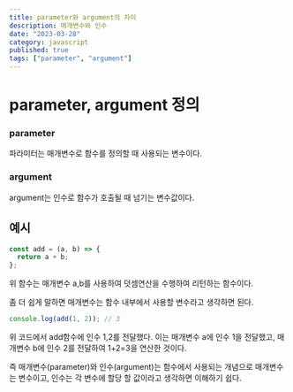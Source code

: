```yaml
---
title: parameter와 argument의 차이
description: 매개변수와 인수
date: "2023-03-28"
category: javascript
published: true
tags: ["parameter", "argument"]
---
```


# parameter, argument 정의

### parameter

파라미터는 매개변수로 함수를 정의할 때 사용되는 변수이다.

### argument

argument는 인수로 함수가 호출될 때 넘기는 변수값이다.

## 예시

```javascript
const add = (a, b) => {
  return a + b;
};
```

위 함수는 매개변수 a,b를 사용하여 덧셈연산을 수행하여 리턴하는 함수이다. </br>

좀 더 쉽게 말하면 매개변수는 함수 내부에서 사용할 변수라고 생각하면 된다.

```javascript
console.log(add(1, 2)); // 3
```

위 코드에서 add함수에 인수 1,2를 전달했다. 이는 매개변수 a에 인수 1을 전달했고, 매개변수 b에 인수 2를 전달하여 1+2=3을 연산한 것이다. </br>

즉 매개변수(parameter)와 인수(argument)는 함수에서 사용되는 개념으로 매개변수는 변수이고, 인수는 각 변수에 할당 할 값이라고 생각하면 이해하기 쉽다.
